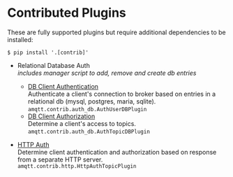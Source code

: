 # Contributed Plugins

These are fully supported plugins but require additional dependencies to be installed: 

`$ pip install '.[contrib]'`


- Relational Database Auth<br/>
  _includes manager script to add, remove and create db entries_
    - [DB Client Authentication](auth_db.md)<br/>
      Authenticate a client's connection to broker based on entries in a relational db (mysql, postgres, maria, sqlite).<br/>
      `amqtt.contrib.auth_db.AuthUserDBPlugin`
    - [DB Client Authorization](auth_db.md)<br/>
      Determine a client's access to topics.<br/>
      `amqtt.contrib.auth_db.AuthTopicDBPlugin`

- [HTTP Auth](http.md)<br/>
  Determine client authentication and authorization based on response from a separate HTTP server.<br/>
  `amqtt.contrib.http.HttpAuthTopicPlugin`
